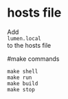 # hosts file
Add\
`lumen.local`\
to the hosts file

#make commands
```
make shell
make run
make build
make stop
```